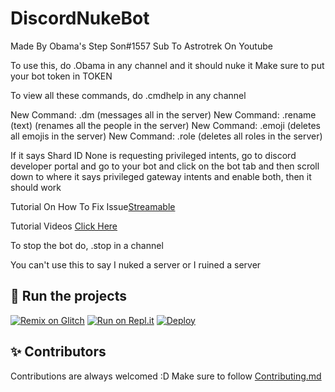 # DiscordNukeBot

Made By Obama's Step Son#1557
Sub To Astrotrek On Youtube

To use this, do .Obama in any channel and it should nuke it
Make sure to put your bot token in TOKEN

To view all these commands, do .cmdhelp in any channel


New Command: .dm (messages all in the server)
New Command: .rename (text) (renames all the people in the server)
New Command: .emoji (deletes all emojis in the server)
New Command: .role (deletes all roles in the server)
 
If it says Shard ID None is requesting privileged intents, go to discord developer portal and go to your bot and click on the bot tab and then scroll down to where it says privileged gateway intents and enable both, then it should work

Tutorial On How To Fix Issue[Streamable](https://streamable.com/7eovst)

Tutorial Videos [Click Here](https://www.youtube.com/watch?v=g33qMkHyqb0)

To stop the bot do, .stop in a channel

You can't use this to say I nuked a server or I ruined a server 

## 💨 Run the projects

[![Remix on Glitch](https://cdn.glitch.com/2703baf2-b643-4da7-ab91-7ee2a2d00b5b%2Fremix-button.svg)](https://glitch.com/edit/#!/import/github/AdiRaihan46/DiscordNukeBot)
[![Run on Repl.it](https://repl.it/badge/github/AdiRaihan46/DiscordNukeBot)](https://repl.it/github/AdiRaihan46/DiscordNukeBot)
[![Deploy](https://www.herokucdn.com/deploy/button.svg)](https://heroku.com/deploy?template=https://github.com/AdiRaihan46/DiscordNukeBot)

## ✨ Contributors

Contributions are always welcomed :D Make sure to follow [Contributing.md](/CONTRIBUTING.md)
